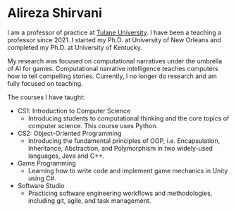 # Alireza Shirvani

I am a professor of practice at [Tulane University](https://tulane.edu/). I have been a teaching a professor since 2021. I started my Ph.D. at University of New Orleans and completed my Ph.D. at University of Kentucky.

My research was focused on computational narratives under the umbrella of AI for games. Computational narrative intelligence teaches computers how to tell compelling stories. Currently, I no longer do research and am fully focused on teaching.

The courses I have taught:
- CS1: Introduction to Computer Science
    - Introducing students to computational thinking and the core topics of computer science. This course uses Python.
- CS2: Object-Oriented Programming
    - Introducing the fundamental principles of OOP, i.e. Encapsulation, Inheritance, Abstraction, and Polymorphism in two widely-used languages, Java and C++.
- Game Programming
    - Learning how to write code and implement game mechanics in Unity using C#.
- Software Studio
    - Practicing software engineering workflows and methodologies, including git, agile, and task management.
